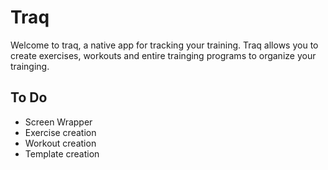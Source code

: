 # Traq
Welcome to traq, a native app for tracking your training. Traq allows you to create exercises, workouts and entire trainging programs to organize your trainging.

## To Do
- Screen Wrapper
- Exercise creation
- Workout creation
- Template creation
